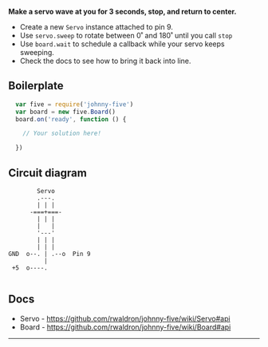 __Make a servo wave at you for 3 seconds, stop, and return to center.__

- Create a new `Servo` instance attached to pin 9.
- Use `servo.sweep` to rotate between 0˚ and 180˚ until you call `stop`
- Use `board.wait` to schedule a callback while your servo keeps sweeping.
- Check the docs to see how to bring it back into line.

## Boilerplate
```js
  var five = require('johnny-five')
  var board = new five.Board()
  board.on('ready', function () {

    // Your solution here!

  })
```

## Circuit diagram

```
        Servo
        .---.
        | | |
      -===+===-
        | | |
        |   |
        '---'
        | | |
        | | |
GND  o--. | .--o  Pin 9
          |
 +5  o----.
 
```

## Docs
- Servo - https://github.com/rwaldron/johnny-five/wiki/Servo#api
- Board - https://github.com/rwaldron/johnny-five/wiki/Board#api

---
